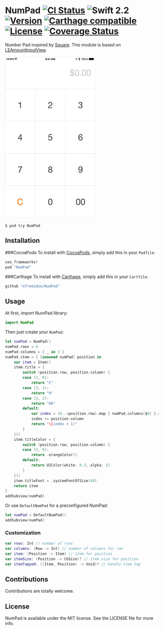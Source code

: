 # NumPad [![CI Status](http://img.shields.io/travis/efremidze/NumPad.svg?style=flat)](https://travis-ci.org/efremidze/NumPad) ![Swift 2.2](https://img.shields.io/badge/Swift-2.2-orange.svg) [![Version](https://img.shields.io/cocoapods/v/NumPad.svg?style=flat)](http://cocoapods.org/pods/NumPad) [![Carthage compatible](https://img.shields.io/badge/Carthage-compatible-4BC51D.svg?style=flat)](https://github.com/Carthage/Carthage) [![License](https://img.shields.io/cocoapods/l/NumPad.svg?style=flat)](http://cocoapods.org/pods/NumPad) [![Coverage Status](https://coveralls.io/repos/github/efremidze/NumPad/badge.svg?branch=master)](https://coveralls.io/github/efremidze/NumPad?branch=master)

Number Pad inspired by [Square](https://square.com). This module is based on [LEAmountInputView](https://github.com/efremidze/LEAmountInputView).

![Demo](demo.gif)

```
$ pod try NumPad
```

## Installation
###CocoaPods
To install with [CocoaPods](http://cocoapods.org/), simply add this in your `Podfile`:
```ruby
use_frameworks!
pod "NumPad"
```

###Carthage
To install with [Carthage](https://github.com/Carthage/Carthage), simply add this in your `Cartfile`:
```ruby
github "efremidze/NumPad"
```

## Usage

At first, import NumPad library:

```swift
import NumPad
```

Then just create your `NumPad`:

```swift
let numPad = NumPad()
numPad.rows = 4
numPad.columns = { _ in 3 }
numPad.item = { [unowned numPad] position in
    var item = Item()
    item.title = {
        switch (position.row, position.column) {
        case (3, 0):
            return "C"
        case (3, 1):
            return "0"
        case (3, 2):
            return "00"
        default:
            var index = (0..<position.row).map { numPad.columns($0) }.reduce(0, combine: +)
            index += position.column
            return "\(index + 1)"
        }
    }()
    item.titleColor = {
        switch (position.row, position.column) {
        case (3, 0):
            return .orangeColor()
        default:
            return UIColor(white: 0.3, alpha: 1)
        }
    }()
    item.titleFont = .systemFontOfSize(40)
    return item
}
addSubview(numPad)
```

Or use `DefaultNumPad` for a preconfigured NumPad:

```swift
let numPad = DefaultNumPad()
addSubview(numPad)
```

### Customization
```swift
var rows: Int // number of rows
var columns: (Row -> Int) // number of columns for row
var item: (Position -> Item) // item for position
var itemSize: (Position -> CGSize)? // item size for position
var itemTapped: ((Item, Position) -> Void)? // handle item tap
```

## Contributions

Contributions are totally welcome.

## License

NumPad is available under the MIT license. See the LICENSE file for more info.

